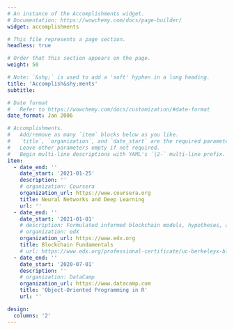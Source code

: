 ```yaml
---
# An instance of the Accomplishments widget.
# Documentation: https://wowchemy.com/docs/page-builder/
widget: accomplishments

# This file represents a page section.
headless: true

# Order that this section appears on the page.
weight: 50

# Note: `&shy;` is used to add a 'soft' hyphen in a long heading.
title: 'Accomplish&shy;ments'
subtitle:

# Date format
#   Refer to https://wowchemy.com/docs/customization/#date-format
date_format: Jan 2006

# Accomplishments.
#   Add/remove as many `item` blocks below as you like.
#   `title`, `organization`, and `date_start` are the required parameters.
#   Leave other parameters empty if not required.
#   Begin multi-line descriptions with YAML's `|2-` multi-line prefix.
item:
  - date_end: ''
    date_start: '2021-01-25'
    description: ''
    # organization: Coursera
    organization_url: https://www.coursera.org
    title: Neural Networks and Deep Learning
    url: ''
  - date_end: ''
    date_start: '2021-01-01'
    # description: Formulated informed blockchain models, hypotheses, and use cases.
    # organization: edX
    organization_url: https://www.edx.org
    title: Blockchain Fundamentals
    # url: https://www.edx.org/professional-certificate/uc-berkeleyx-blockchain-fundamentals
  - date_end: ''
    date_start: '2020-07-01'
    description: ''
    # organization: DataCamp
    organization_url: https://www.datacamp.com
    title: 'Object-Oriented Programming in R'
    url: ''

design:
  columns: '2'
---
```

